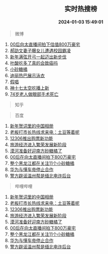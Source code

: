 <div align="center"><h2>实时热搜榜</h2><h4>2024-01-03 15:49:01</h4></div>

> 微博  

1. [00后向太直播间拍下估值800万豪宅](https://s.weibo.com/weibo?q=%2300%E5%90%8E%E5%90%91%E5%A4%AA%E7%9B%B4%E6%92%AD%E9%97%B4%E6%8B%8D%E4%B8%8B%E4%BC%B0%E5%80%BC800%E4%B8%87%E8%B1%AA%E5%AE%85%23&t=31&band_rank=1&Refer=top)<br />
2. [郝劭文妻子曝女儿遭遇校园霸凌](https://s.weibo.com/weibo?q=%23%E9%83%9D%E5%8A%AD%E6%96%87%E5%A6%BB%E5%AD%90%E6%9B%9D%E5%A5%B3%E5%84%BF%E9%81%AD%E9%81%87%E6%A0%A1%E5%9B%AD%E9%9C%B8%E5%87%8C%23&t=31&band_rank=2&Refer=top)<br />
3. [新年满弦开弓一起迈出新步伐](https://s.weibo.com/weibo?q=%23%E6%96%B0%E5%B9%B4%E6%BB%A1%E5%BC%A6%E5%BC%80%E5%BC%93%E4%B8%80%E8%B5%B7%E8%BF%88%E5%87%BA%E6%96%B0%E6%AD%A5%E4%BC%90%23&t=31&band_rank=3&Refer=top)<br />
4. [叶酸吃多了真的会致癌吗](https://s.weibo.com/weibo?q=%23%E5%8F%B6%E9%85%B8%E5%90%83%E5%A4%9A%E4%BA%86%E7%9C%9F%E7%9A%84%E4%BC%9A%E8%87%B4%E7%99%8C%E5%90%97%23&t=31&band_rank=4&Refer=top)<br />
5. [小砂糖橘](https://s.weibo.com/weibo?q=%E5%B0%8F%E7%A0%82%E7%B3%96%E6%A9%98&t=31&band_rank=5&Refer=top)<br />
6. [迪丽热巴展示泳衣](https://s.weibo.com/weibo?q=%E8%BF%AA%E4%B8%BD%E7%83%AD%E5%B7%B4%E5%B1%95%E7%A4%BA%E6%B3%B3%E8%A1%A3&t=31&band_rank=6&Refer=top)<br />
7. [假唱](https://s.weibo.com/weibo?q=%E5%81%87%E5%94%B1&t=31&band_rank=7&Refer=top)<br />
8. [神十七太空吃播上新](https://s.weibo.com/weibo?q=%23%E7%A5%9E%E5%8D%81%E4%B8%83%E5%A4%AA%E7%A9%BA%E5%90%83%E6%92%AD%E4%B8%8A%E6%96%B0%23&t=31&band_rank=8&Refer=top)<br />
9. [74岁老人做眼部手术死亡](https://s.weibo.com/weibo?q=%2374%E5%B2%81%E8%80%81%E4%BA%BA%E5%81%9A%E7%9C%BC%E9%83%A8%E6%89%8B%E6%9C%AF%E6%AD%BB%E4%BA%A1%23&t=31&band_rank=9&Refer=top)<br />

> 知乎  


> 百度  

1. [新年贺词里的中国相册](https://www.baidu.com/s?wd=%E6%96%B0%E5%B9%B4%E8%B4%BA%E8%AF%8D%E9%87%8C%E7%9A%84%E4%B8%AD%E5%9B%BD%E7%9B%B8%E5%86%8C&sa=fyb_news&rsv_dl=fyb_news)<br />
2. [老板打市长热线求来电：土豆等着呢](https://www.baidu.com/s?wd=%E8%80%81%E6%9D%BF%E6%89%93%E5%B8%82%E9%95%BF%E7%83%AD%E7%BA%BF%E6%B1%82%E6%9D%A5%E7%94%B5%EF%BC%9A%E5%9C%9F%E8%B1%86%E7%AD%89%E7%9D%80%E5%91%A2&sa=fyb_news&rsv_dl=fyb_news)<br />
3. [12306推出购票新功能](https://www.baidu.com/s?wd=12306%E6%8E%A8%E5%87%BA%E8%B4%AD%E7%A5%A8%E6%96%B0%E5%8A%9F%E8%83%BD&sa=fyb_news&rsv_dl=fyb_news)<br />
4. [旅游经济进入繁荣发展新阶段](https://www.baidu.com/s?wd=%E6%97%85%E6%B8%B8%E7%BB%8F%E6%B5%8E%E8%BF%9B%E5%85%A5%E7%B9%81%E8%8D%A3%E5%8F%91%E5%B1%95%E6%96%B0%E9%98%B6%E6%AE%B5&sa=fyb_news&rsv_dl=fyb_news)<br />
5. [漠河准备好迎南方砂糖橘了](https://www.baidu.com/s?wd=%E6%BC%A0%E6%B2%B3%E5%87%86%E5%A4%87%E5%A5%BD%E8%BF%8E%E5%8D%97%E6%96%B9%E7%A0%82%E7%B3%96%E6%A9%98%E4%BA%86&sa=fyb_news&rsv_dl=fyb_news)<br />
6. [00后在向太直播间拍下800万豪宅](https://www.baidu.com/s?wd=00%E5%90%8E%E5%9C%A8%E5%90%91%E5%A4%AA%E7%9B%B4%E6%92%AD%E9%97%B4%E6%8B%8D%E4%B8%8B800%E4%B8%87%E8%B1%AA%E5%AE%85&sa=fyb_news&rsv_dl=fyb_news)<br />
7. [整个黑龙江都在关注11个小砂糖橘](https://www.baidu.com/s?wd=%E6%95%B4%E4%B8%AA%E9%BB%91%E9%BE%99%E6%B1%9F%E9%83%BD%E5%9C%A8%E5%85%B3%E6%B3%A811%E4%B8%AA%E5%B0%8F%E7%A0%82%E7%B3%96%E6%A9%98&sa=fyb_news&rsv_dl=fyb_news)<br />
8. [华为与懂车帝停止合作](https://www.baidu.com/s?wd=%E5%8D%8E%E4%B8%BA%E4%B8%8E%E6%87%82%E8%BD%A6%E5%B8%9D%E5%81%9C%E6%AD%A2%E5%90%88%E4%BD%9C&sa=fyb_news&rsv_dl=fyb_news)<br />
9. [警方辟谣温州帮是缅北电诈后台](https://www.baidu.com/s?wd=%E8%AD%A6%E6%96%B9%E8%BE%9F%E8%B0%A3%E6%B8%A9%E5%B7%9E%E5%B8%AE%E6%98%AF%E7%BC%85%E5%8C%97%E7%94%B5%E8%AF%88%E5%90%8E%E5%8F%B0&sa=fyb_news&rsv_dl=fyb_news)<br />

> 哔哩哔哩  

1. [新年贺词里的中国相册](https://www.baidu.com/s?wd=%E6%96%B0%E5%B9%B4%E8%B4%BA%E8%AF%8D%E9%87%8C%E7%9A%84%E4%B8%AD%E5%9B%BD%E7%9B%B8%E5%86%8C&sa=fyb_news&rsv_dl=fyb_news)<br />
2. [老板打市长热线求来电：土豆等着呢](https://www.baidu.com/s?wd=%E8%80%81%E6%9D%BF%E6%89%93%E5%B8%82%E9%95%BF%E7%83%AD%E7%BA%BF%E6%B1%82%E6%9D%A5%E7%94%B5%EF%BC%9A%E5%9C%9F%E8%B1%86%E7%AD%89%E7%9D%80%E5%91%A2&sa=fyb_news&rsv_dl=fyb_news)<br />
3. [12306推出购票新功能](https://www.baidu.com/s?wd=12306%E6%8E%A8%E5%87%BA%E8%B4%AD%E7%A5%A8%E6%96%B0%E5%8A%9F%E8%83%BD&sa=fyb_news&rsv_dl=fyb_news)<br />
4. [旅游经济进入繁荣发展新阶段](https://www.baidu.com/s?wd=%E6%97%85%E6%B8%B8%E7%BB%8F%E6%B5%8E%E8%BF%9B%E5%85%A5%E7%B9%81%E8%8D%A3%E5%8F%91%E5%B1%95%E6%96%B0%E9%98%B6%E6%AE%B5&sa=fyb_news&rsv_dl=fyb_news)<br />
5. [漠河准备好迎南方砂糖橘了](https://www.baidu.com/s?wd=%E6%BC%A0%E6%B2%B3%E5%87%86%E5%A4%87%E5%A5%BD%E8%BF%8E%E5%8D%97%E6%96%B9%E7%A0%82%E7%B3%96%E6%A9%98%E4%BA%86&sa=fyb_news&rsv_dl=fyb_news)<br />
6. [00后在向太直播间拍下800万豪宅](https://www.baidu.com/s?wd=00%E5%90%8E%E5%9C%A8%E5%90%91%E5%A4%AA%E7%9B%B4%E6%92%AD%E9%97%B4%E6%8B%8D%E4%B8%8B800%E4%B8%87%E8%B1%AA%E5%AE%85&sa=fyb_news&rsv_dl=fyb_news)<br />
7. [整个黑龙江都在关注11个小砂糖橘](https://www.baidu.com/s?wd=%E6%95%B4%E4%B8%AA%E9%BB%91%E9%BE%99%E6%B1%9F%E9%83%BD%E5%9C%A8%E5%85%B3%E6%B3%A811%E4%B8%AA%E5%B0%8F%E7%A0%82%E7%B3%96%E6%A9%98&sa=fyb_news&rsv_dl=fyb_news)<br />
8. [华为与懂车帝停止合作](https://www.baidu.com/s?wd=%E5%8D%8E%E4%B8%BA%E4%B8%8E%E6%87%82%E8%BD%A6%E5%B8%9D%E5%81%9C%E6%AD%A2%E5%90%88%E4%BD%9C&sa=fyb_news&rsv_dl=fyb_news)<br />
9. [警方辟谣温州帮是缅北电诈后台](https://www.baidu.com/s?wd=%E8%AD%A6%E6%96%B9%E8%BE%9F%E8%B0%A3%E6%B8%A9%E5%B7%9E%E5%B8%AE%E6%98%AF%E7%BC%85%E5%8C%97%E7%94%B5%E8%AF%88%E5%90%8E%E5%8F%B0&sa=fyb_news&rsv_dl=fyb_news)<br />
